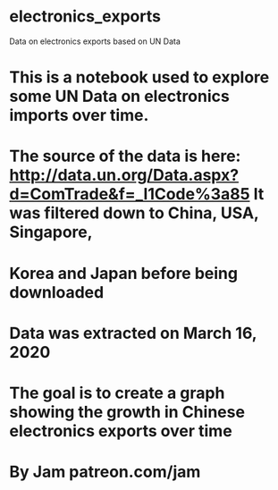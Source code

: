 # electronics_exports
Data on electronics exports based on UN Data

# This is a notebook used to explore some UN Data on electronics imports over time.
# The source of the data is here: http://data.un.org/Data.aspx?d=ComTrade&f=_l1Code%3a85 It was filtered down to China, USA, Singapore,
# Korea and Japan before being downloaded
# Data was extracted on March 16, 2020
# The goal is to create a graph showing the growth in Chinese electronics exports over time

# By Jam patreon.com/jam
